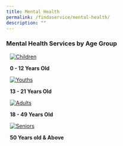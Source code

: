```yaml
---
title: Mental Health
permalink: /findaservice/mental-health/
description: ""
---
```

### Mental Health Services by Age Group
<p>
</p><div class="row">
	<div style="margin: 10px;" class="col"> <p>
		<a href="/for-children/mentalhealth"><img alt="Children" src="https://dabuttonfactory.com/button.png?t=Children&amp;f=Ubuntu-Bold&amp;ts=45&amp;tc=fff&amp;hp=45&amp;vp=20&amp;c=20&amp;bgt=unicolored&amp;bgc=8e7cc3"></a></p><b>0 - 12 Years Old</b></div>
	<div style="margin: 10px;" class="col"> <p>
		<a href="/for-youths/mentalhealth/"><img alt="Youths" src="https://dabuttonfactory.com/button.png?t=Youths&amp;f=Ubuntu-Bold&amp;ts=45&amp;tc=fff&amp;hp=45&amp;vp=20&amp;c=20&amp;bgt=unicolored&amp;bgc=8e7cc3"></a></p><b>13 - 21 Years Old</b></div>
	</div>
	<div class="row">
	<div style="margin: 10px;" class="col"> <p>
		<a href="/for-adults/mentalhealth"><img alt="Adults" src="https://dabuttonfactory.com/button.png?t=Adults&amp;f=Ubuntu-Bold&amp;ts=45&amp;tc=fff&amp;hp=45&amp;vp=20&amp;c=20&amp;bgt=unicolored&amp;bgc=8e7cc3"></a></p><b>18 - 49 Years Old</b></div>
	<div style="margin: 10px;" class="col"> <p>
		<a href="/for-seniors/mentalhealth/"><img alt="Seniors" src="https://dabuttonfactory.com/button.png?t=Seniors&amp;f=Ubuntu-Bold&amp;ts=45&amp;tc=fff&amp;hp=45&amp;vp=20&amp;c=20&amp;bgt=unicolored&amp;bgc=8e7cc3"></a></p><b>50 Years old &amp; Above</b></div>
	</div>